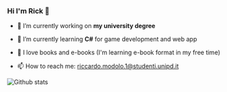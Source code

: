### Hi I'm Rick 👋

- 🔭 I’m currently working on **my university degree**
- 🌱 I’m currently learning **C#** for game development and web app
- 📗 I love books and e-books (I'm learning e-book format in my free time)

- 📫 How to reach me: riccardo.modolo.1@studenti.unipd.it

![Github stats](https://github-readme-stats.vercel.app/api?username=ricksrick&theme=algolia&show_icons=true&count_private=true&include_all_commits=false)
